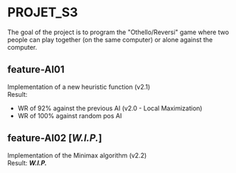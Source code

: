 # PROJET_S3

The goal of the project is to program the "Othello/Reversi" game where two people can play together (on the same computer) or alone against the computer.

## feature-AI01
Implementation of a new heuristic function (v2.1)  
Result:  
- WR of 92% against the previous AI (v2.0 - Local Maximization) 
- WR of 100% against random pos AI

## feature-AI02 [***W.I.P.***]
Implementation of the Minimax algorithm (v2.2)  
Result: ***W.I.P.***
